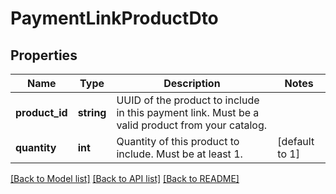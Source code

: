 # PaymentLinkProductDto

## Properties
Name | Type | Description | Notes
------------ | ------------- | ------------- | -------------
**product_id** | **string** | UUID of the product to include in this payment link. Must be a valid product from your catalog. | 
**quantity** | **int** | Quantity of this product to include. Must be at least 1. | [default to 1]

[[Back to Model list]](../../README.md#documentation-for-models) [[Back to API list]](../../README.md#documentation-for-api-endpoints) [[Back to README]](../../README.md)

